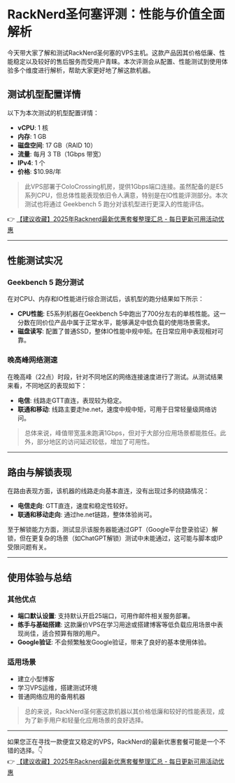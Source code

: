 # RackNerd圣何塞评测：性能与价值全面解析

今天带大家了解和测试RackNerd圣何塞的VPS主机。这款产品因其价格低廉、性能稳定以及较好的售后服务而受用户青睐。本次评测会从配置、性能测试到使用体验多个维度进行解析，帮助大家更好地了解这款机器。

## 测试机型配置详情

以下为本次测试的机型配置详情：

- **vCPU**: 1 核  
- **内存**: 1 GB  
- **磁盘空间**: 17 GB（RAID 10）  
- **流量**: 每月 3 TB（1Gbps 带宽）  
- **IPv4**: 1 个  
- **价格**: $10.98/年  

> 此VPS部署于ColoCrossing机房，提供1Gbps端口连接。虽然配备的是E5系列CPU，但总体性能表现依旧令人满意，特别是在IO性能评测部分。本次测试也将通过 Geekbench 5 跑分对该机型进行更深入的性能评估。

👉 [【建议收藏】2025年Racknerd最新优惠套餐整理汇总 - 每日更新可用活动优惠](https://bit.ly/Rack_Nerd)

---

## 性能测试实况

### Geekbench 5 跑分测试

在对CPU、内存和IO性能进行综合测试后，该机型的跑分结果如下所示：

- **CPU性能**: E5系列机器在Geekbench 5中跑出了700分左右的单核性能。这一分数在同价位产品中属于正常水平，能够满足中低负载的使用场景需求。  
- **磁盘读写**: 配置了普通SSD，整体IO性能中规中矩。在日常应用中表现相对可靠。

### 晚高峰网络测速

在晚高峰（22点）时段，针对不同地区的网络连接速度进行了测试。从测试结果来看，不同地区的表现如下：  

- **电信**: 线路走GTT直连，表现较为稳定。  
- **联通和移动**: 线路主要走he.net，速度中规中矩，可用于日常轻量级网络访问。

> 总体来说，峰值带宽虽未跑满1Gbps，但对于大部分应用场景都能胜任。此外，部分地区的访问延迟较低，增加了可用性。

---

## 路由与解锁表现

在路由表现方面，该机器的线路走向基本直连，没有出现过多的绕路情况：

- **电信走向**: GTT直连，速度和稳定性较好。  
- **联通和移动走向**: 通过he.net链路，整体体验尚可。  

至于解锁能力方面，测试显示该服务器能通过GPT（Google平台登录验证）解锁，但在更复杂的场景（如ChatGPT解锁）测试中未能通过，这可能与脚本或IP受限问题有关。

---

## 使用体验与总结

### 其他优点

- **端口默认设置**: 支持默认开启25端口，可用作邮件相关服务部署。  
- **练手与基础搭建**: 这款廉价VPS在学习用途或搭建博客等低负载应用场景中表现尚佳，适合预算有限的用户。  
- **Google验证**: 不会频繁触发Google验证，带来了良好的基本使用体验。

### 适用场景

- 建立小型博客  
- 学习VPS运维，搭建测试环境  
- 普通网络应用的备用机器  

> 总的来说，RackNerd圣何塞这款机器以其价格低廉和较好的性能表现，成为了新手用户和轻量化应用场景的良好选择。

---

如果您正在寻找一款便宜又稳定的VPS，RackNerd的最新优惠套餐可能是一个不错的选择。👇  
👉 [【建议收藏】2025年Racknerd最新优惠套餐整理汇总 - 每日更新可用活动优惠](https://bit.ly/Rack_Nerd)
